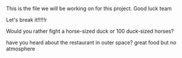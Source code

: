 This is the file we will be working on for this project. Good luck team

Let's break it!!!!!r 

Would you rather fight a horse-sized duck or 100 duck-sized horses?

have you heard about the restaurant in outer space? great food but no atmosphere
